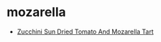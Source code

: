 # mozarella

 * [Zucchini Sun Dried Tomato And Mozarella Tart](../../index/z/zucchini-sun-dried-tomato-and-mozarella-tart-109567.json)
